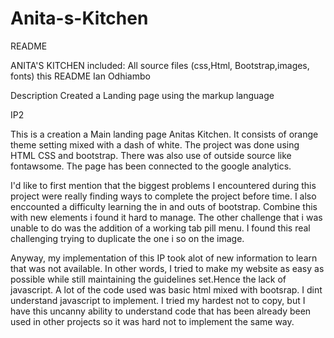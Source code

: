 # Anita-s-Kitchen

README

ANITA'S KITCHEN
included:
All source files (css,Html, Bootstrap,images, fonts)
this README
Ian Odhiambo 

Description
Created a Landing page using the markup language 

IP2

This is a creation a Main landing page Anitas Kitchen. It consists of orange theme setting mixed with a dash of white. The project was done using HTML CSS and bootstrap. There was also use of outside source like fontawsome. The page has been connected to the google analytics.

I'd like to first mention that the biggest problems I encountered during this project were really finding ways to complete the project before time. I also enccounted a difficulty learning the in and outs of bootstrap. Combine this with new elements i found it hard to manage. The other challenge that i was unable to do was the addition of a working tab pill menu. I found this real challenging trying to duplicate the one i so on the image.

Anyway, my implementation of this IP took alot of new information to learn that was not available. In other words, I tried to make my website as easy as possible while still maintaining the guidelines set.Hence the lack of javascript.
A lot of the code used was basic html mixed with bootsrap. I dint understand javascript to implement. I tried my hardest not to copy, but I have this uncanny ability to understand code that has been already been used in other projects so it was hard not to implement the same way.





